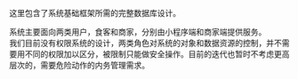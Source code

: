 这里包含了系统基础框架所需的完整数据库设计。

系统主要面向两类用户，食客和商家，分别由小程序端和商家端提供服务。  
我们目前没有权限系统的设计，两类角色对系统的对象和数据资源的控制，并不需要用不同的权限加以区分，被限制只能做安全操作。目前的迭代也暂时不考虑更高层次的，需要危险动作的内务管理需求。